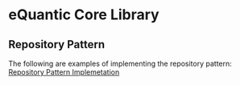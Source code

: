 # eQuantic Core Library

## Repository Pattern

The following are examples of implementing the repository pattern:
[Repository Pattern Implemetation](Repository.md)

